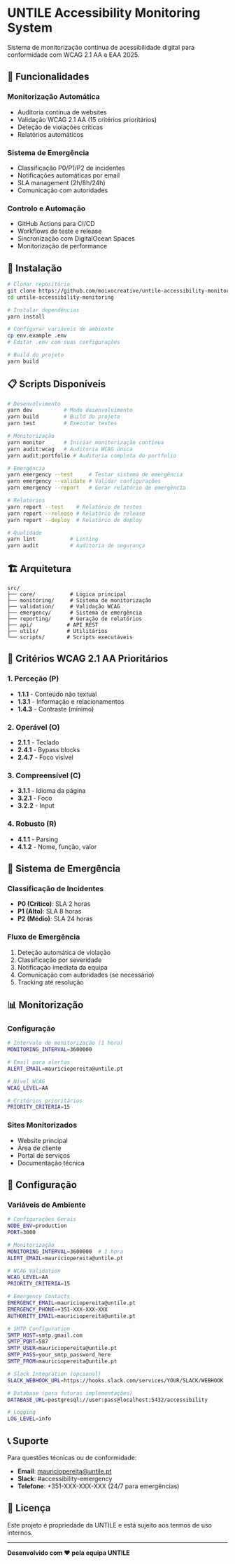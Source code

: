 # UNTILE Accessibility Monitoring System

Sistema de monitorização contínua de acessibilidade digital para conformidade com WCAG 2.1 AA e EAA 2025.

<!-- Test commit to trigger workflow with secrets -->

## 🎯 Funcionalidades

### Monitorização Automática
- Auditoria contínua de websites
- Validação WCAG 2.1 AA (15 critérios prioritários)
- Deteção de violações críticas
- Relatórios automáticos

### Sistema de Emergência
- Classificação P0/P1/P2 de incidentes
- Notificações automáticas por email
- SLA management (2h/8h/24h)
- Comunicação com autoridades

### Controlo e Automação
- GitHub Actions para CI/CD
- Workflows de teste e release
- Sincronização com DigitalOcean Spaces
- Monitorização de performance

## 🚀 Instalação

```bash
# Clonar repositório
git clone https://github.com/moixocreative/untile-accessibility-monitoring.git
cd untile-accessibility-monitoring

# Instalar dependências
yarn install

# Configurar variáveis de ambiente
cp env.example .env
# Editar .env com suas configurações

# Build do projeto
yarn build
```

## 📋 Scripts Disponíveis

```bash
# Desenvolvimento
yarn dev          # Modo desenvolvimento
yarn build        # Build do projeto
yarn test         # Executar testes

# Monitorização
yarn monitor      # Iniciar monitorização contínua
yarn audit:wcag   # Auditoria WCAG única
yarn audit:portfolio # Auditoria completa do portfolio

# Emergência
yarn emergency --test     # Testar sistema de emergência
yarn emergency --validate # Validar configurações
yarn emergency --report   # Gerar relatório de emergência

# Relatórios
yarn report --test    # Relatório de testes
yarn report --release # Relatório de release
yarn report --deploy  # Relatório de deploy

# Qualidade
yarn lint           # Linting
yarn audit          # Auditoria de segurança
```

## 🏗️ Arquitetura

```
src/
├── core/           # Lógica principal
├── monitoring/     # Sistema de monitorização
├── validation/     # Validação WCAG
├── emergency/      # Sistema de emergência
├── reporting/      # Geração de relatórios
├── api/           # API REST
├── utils/         # Utilitários
└── scripts/       # Scripts executáveis
```

## 🎯 Critérios WCAG 2.1 AA Prioritários

### 1. Perceção (P)
- **1.1.1** - Conteúdo não textual
- **1.3.1** - Informação e relacionamentos
- **1.4.3** - Contraste (mínimo)

### 2. Operável (O)
- **2.1.1** - Teclado
- **2.4.1** - Bypass blocks
- **2.4.7** - Foco visível

### 3. Compreensível (C)
- **3.1.1** - Idioma da página
- **3.2.1** - Foco
- **3.2.2** - Input

### 4. Robusto (R)
- **4.1.1** - Parsing
- **4.1.2** - Nome, função, valor

## 🚨 Sistema de Emergência

### Classificação de Incidentes
- **P0 (Crítico)**: SLA 2 horas
- **P1 (Alto)**: SLA 8 horas  
- **P2 (Médio)**: SLA 24 horas

### Fluxo de Emergência
1. Deteção automática de violação
2. Classificação por severidade
3. Notificação imediata da equipa
4. Comunicação com autoridades (se necessário)
5. Tracking até resolução

## 📊 Monitorização

### Configuração
```bash
# Intervalo de monitorização (1 hora)
MONITORING_INTERVAL=3600000

# Email para alertas
ALERT_EMAIL=mauriciopereita@untile.pt

# Nível WCAG
WCAG_LEVEL=AA

# Critérios prioritários
PRIORITY_CRITERIA=15
```

### Sites Monitorizados
- Website principal
- Área de cliente
- Portal de serviços
- Documentação técnica

## 🔧 Configuração

### Variáveis de Ambiente
```bash
# Configurações Gerais
NODE_ENV=production
PORT=3000

# Monitorização
MONITORING_INTERVAL=3600000  # 1 hora
ALERT_EMAIL=mauriciopereita@untile.pt

# WCAG Validation
WCAG_LEVEL=AA
PRIORITY_CRITERIA=15

# Emergency Contacts
EMERGENCY_EMAIL=mauriciopereita@untile.pt
EMERGENCY_PHONE=+351-XXX-XXX-XXX
AUTHORITY_EMAIL=mauriciopereita@untile.pt

# SMTP Configuration
SMTP_HOST=smtp.gmail.com
SMTP_PORT=587
SMTP_USER=mauriciopereita@untile.pt
SMTP_PASS=your_smtp_password_here
SMTP_FROM=mauriciopereita@untile.pt

# Slack Integration (opcional)
SLACK_WEBHOOK_URL=https://hooks.slack.com/services/YOUR/SLACK/WEBHOOK

# Database (para futuras implementações)
DATABASE_URL=postgresql://user:pass@localhost:5432/accessibility

# Logging
LOG_LEVEL=info
```

## 📞 Suporte

Para questões técnicas ou de conformidade:

- **Email**: mauriciopereita@untile.pt
- **Slack**: #accessibility-emergency
- **Telefone**: +351-XXX-XXX-XXX (24/7 para emergências)

## 📄 Licença

Este projeto é propriedade da UNTILE e está sujeito aos termos de uso internos.

---

**Desenvolvido com ❤️ pela equipa UNTILE** 